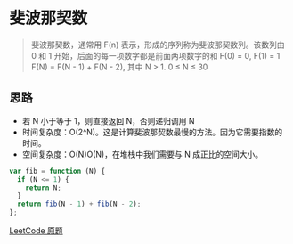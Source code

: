 # 斐波那契数

> 斐波那契数，通常用 F(n) 表示，形成的序列称为斐波那契数列。该数列由 0 和 1 开始，后面的每一项数字都是前面两项数字的和
> F(0) = 0, F(1) = 1
> F(N) = F(N - 1) + F(N - 2), 其中 N > 1.
> 0 ≤ N ≤ 30

## 思路

- 若 N 小于等于 1，则直接返回 N，否则递归调用 N
- 时间复杂度：O(2^N)。这是计算斐波那契数最慢的方法。因为它需要指数的时间。
- 空间复杂度：O(N)O(N)，在堆栈中我们需要与 N 成正比的空间大小。

```js
var fib = function (N) {
  if (N <= 1) {
    return N;
  }
  return fib(N - 1) + fib(N - 2);
};
```

[LeetCode 原题](https://leetcode-cn.com/problems/fibonacci-number/)
